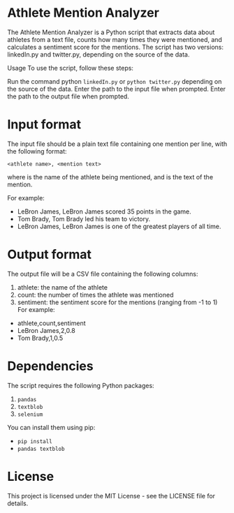 # Athlete Mention Analyzer
The Athlete Mention Analyzer is a Python script that extracts data about athletes from a text file, counts how many times they were mentioned, and calculates a sentiment score for the mentions. The script has two versions: linkedIn.py and twitter.py, depending on the source of the data.

Usage
To use the script, follow these steps:

Run the command python `linkedIn.py` or `python twitter.py` depending on the source of the data.
Enter the path to the input file when prompted.
Enter the path to the output file when prompted.

# Input format
The input file should be a plain text file containing one mention per line, with the following format:

`<athlete name>, <mention text>`

where <athlete name> is the name of the athlete being mentioned, and <mention text> is the text of the mention.

For example:

* LeBron James, LeBron James scored 35 points in the game.
* Tom Brady, Tom Brady led his team to victory.
* LeBron James, LeBron James is one of the greatest players of all time.

# Output format
The output file will be a CSV file containing the following columns:

1. athlete: the name of the athlete
2. count: the number of times the athlete was mentioned
3. sentiment: the sentiment score for the mentions (ranging from -1 to 1)
For example:
  
* athlete,count,sentiment
* LeBron James,2,0.8
* Tom Brady,1,0.5

# Dependencies
The script requires the following Python packages:

1. `pandas`
2. `textblob`
3. `selenium`
  
You can install them using pip:
* `pip install`
* `pandas textblob`

# License
This project is licensed under the MIT License - see the LICENSE file for details.
